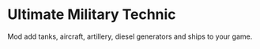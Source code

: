 # Ultimate Military Technic
Mod add tanks, aircraft, artillery, diesel generators and ships to your game.
